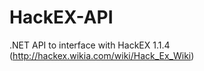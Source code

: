 HackEX-API
==========

.NET API to interface with HackEX 1.1.4 (http://hackex.wikia.com/wiki/Hack_Ex_Wiki)

